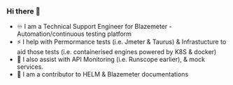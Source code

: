 ### Hi there 👋

<!--
**ImMnan/immnan** is a ✨ _special_ ✨ repository because its `README.md` (this file) appears on your GitHub profile.

Here are some ideas to get you started:
⚡ 
- 🔭 I’m currently working on ...
- 🌱 I’m currently learning ...
- 👯 I’m looking to collaborate on ...
- 🤔 I’m looking for help with ...
- 💬 Ask me about ...
- 📫 How to reach me: ...
- 😄 Pronouns: ...
-  Fun fact: ...
-->
- ♾️ I am a Technical Support Engineer for Blazemeter - Automation/continuous testing platform
- ⚡ I help with Permormance tests (i.e. Jmeter & Taurus) & Infrastucture to aid those tests (i.e. containerised engines powered by K8S & docker)
- 🚀 I also assist with API Monitoring (i.e. Runscope earlier), & mock services.
- 🌱 I am a contributor to HELM & Blazemeter documentations

